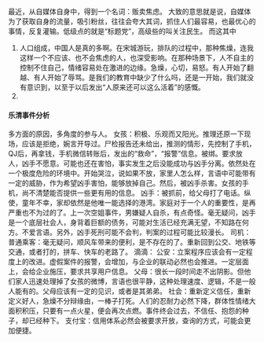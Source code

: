 
最近，从自媒体自身中，得到一个名词：贩卖焦虑。
大致的意思就是说，自媒体为了获取自身的流量，吸引粉丝，往往会夸大其词，抓住人们最容易，也最优心的事情，反复灌输。低级点的就是“标题党”，高级些的叫关注民生。
而这其中


1. 人口组成，中国人是真的多啊。在宋城游玩，排队的过程中，那种焦燥，连我这样一个不应该、也不会焦虑的人，也深受影响。在那种场景下，人不自主的控制不住自己，情绪容易处在激进的边缘。急燥，心切，易怒。有人开始了翻越、有人开始了辱骂。是我们的教育中缺少了什么吗，还是一开始，我们就没有意识到，以至于以后发出“人原来还可以这么活着”的感慨。
2. 

#### 乐清事件分析
多方面的原因，多角度的参与人。
女孩：积极、乐观而又阳光。推理还原一下现场，应该是拒绝，婉言开导过。尸检报告还未给出，推测的情形，先控制了手机，QJ后，再拿钱，手机微信转账后，发出的“救命”，“报警”信息。被绑。要求放人，凶手不愿意。可能也还在害怕，事实发生之后没能成功与凶手分离。依然处在一个极度危险的环境中。开始哭泣，说如果不放，家里人怎么样，言语中可能带有一定的威胁，作为希望凶手害怕，能够放掉自己。然后，被凶手杀害。女孩的手机，尚不清楚能否提供一些更有用的信息。
凶手：被抓前，给父母打了电话。纵使，童年不幸，家却依然是他唯一能选择的港湾。家庭对于一个人的重要性，是再严重也不为过的了。上一次空姐事件，男嫌疑人自杀，有点奇怪。毫无疑问，凶手是一个底层社会人，身背着巨额的债务，可能对生活已经充满无望，不知路在何方。不爱言语。另外，凶手死刑可能不会判，判案的过程可能比较漫长。
司机：
普通乘客：毫无疑问，顺风车带来的便利，是不存在的了。重新回到公交、地铁等交通，或者打的，拼车、快车的老路了。
滴滴：
公安：立案程序应该会有一定程度上的改进。虚假案件的报警，会增加，与企业的联动必然也会推进。一定层面上，会给企业施压，要求共享用户信息。
父母：很长一段时间走不出阴影。但他们家人迅速处理掉了女孩的微博，言语也很平静，这种处理速度、逻辑，不是一般人能有的。父母应该有一定的见识，或者是其弟弟。
社会：重新定义信任，重新定义好人，急燥不分辩缘由，一棒子打死。人们的忍耐力必然下降，群体性情绪大面积积压，只要有一点火星，便会再次点燃。事件终会过去，不信任、抱怨的种子，却已经种下。
支付宝：信用体系必然会被要求开放，查询的方式，可能会更加便捷。

